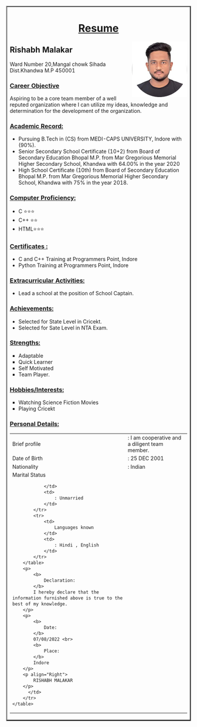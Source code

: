 <html lang="en">
<head>
    <meta charset="UTF-8">
    <meta http-equiv="X-UA-Compatible" content="IE=edge">
    <meta name="viewport" content="width=device-width, initial-scale=1.0">
    <title>First Site</title>
</head>
<body>
    <table border = "2px" align="center" cellspacing = '0px'>
        <tr>
            <td>
                <h1 align = 'center'>
                    <u>
                        Resume
                    </u>
                </h1>
                <img align = 'Right' src="\my photo-modified.png" alt="">
          <h2>
                Rishabh Malakar
            </h2>
            <p>
                Ward Number 20,Mangal chowk Sihada <br>Dist.Khandwa M.P 450001
            </p>    
          <h3>
            <u>
                Career Objective  
            </u>
          </h3>
          <p>
            Aspiring to be a core team member of a well reputed organization where I can utilize my ideas, knowledge and determination for the development of the organization.
          </p>
          <h3>
            <u>
                Academic Record: 
            </u>
          </h3>
          <ul>
            <li>
                Pursuing B.Tech in (CS) from MEDI-CAPS UNIVERSITY, Indore with (90%).
            </li>
            <li>
                Senior Secondary School Certificate (10+2) from Board of Secondary Education Bhopal M.P. from Mar Gregorious Memorial Higher Secondary School, Khandwa with 64.00% in the year 2020
            </li>
            <li>
                High School Certificate (10th) from Board of Secondary Education Bhopal M.P. from Mar Gregorious Memorial Higher Secondary School, Khandwa with 75% in the year 2018.
            </li>
          </ul>
          <h3>
            <u>
                Computer Proficiency: 
            </u>
          </h3>
            <ul>
                <li>
                      C ⭐⭐⭐
                </li>
                 <li>
                       C++ ⭐⭐
                </li>
                <li>
                      HTML⭐⭐⭐
                </li>
              </ul>
        <h3>
            <u>
                Certificates :
            </u>
        </h3>
        <ul>
            <li>
                C and C++ Training at Programmers Point, Indore
            </li>
            <li>
                Python Training at Programmers Point, Indore
            </li>
        </ul>
        <h3>
            <u>
                Extracurricular Activities:    
            </u>
        </h3>
        <ul>
            <li>
                Lead a school at the position of School Captain.
            </li>
        </ul>
        <h3>
            <u>
                Achievements:
            </u>
        </h3>
        <ul>
            <li>
                Selected for State Level in Cricekt.
            </li>
            <li>
                Selected for Sate Level in NTA Exam.
            </li>
        </ul>
        <h3>
           <u>
            Strengths: 
           </u>
        </h3>
        <ul type ='square'>
            <li>
                Adaptable
            </li>
            <li>
                Quick Learner
            </li>
            <li>
                Self Motivated
            </li>
            <li>
                Team Player.
            </li>
        </ul>
        <h3>
           <u>
            Hobbies/Interests:
           </u>
        </h3>
        <ul type='square'>
            <li>
            Watching Science Fiction Movies
            </li>
            <li>
                Playing Cricekt
            </li>
        </ul>
        <h3>
           <u>
            Personal Details:
           </u>
        </h3>
        <table>
            <tr>
                <td>
                    Brief profile   
                </td>
                <td>
                    : I am cooperative and a diligent team member.
                </td>
            </tr>
            <tr>
                <td>
                    Date of Birth    
                </td>
                <td>
                    : 25 DEC 2001
                </td>
            </tr>
            <tr>
                <td>
                    Nationality 
                </td>
                <td>
                    : Indian
                </td>
            </tr>
            <tr>
                <td>
                   Marital  Status

                </td>
                <td>
                    : Unmarried
                </td>
            </tr>
            <tr>
                <td>
                    Languages known
                </td>
                <td>
                    : Hindi , English
                </td>
            </tr>
        </table>
        <p>
            <b>
                Declaration:
            </b>
            I hereby declare that the information furnished above is true to the best of my knowledge.
        </p>
        <p>
            <b>
                Date:
            </b>
            07/08/2022 <br>
            <b>
                Place:
            </b>
            Indore
        </p>
        <p align="Right">
            RISHABH MALAKAR
        </p>
          </td>
        </tr>
    </table>
</body>
</html>
